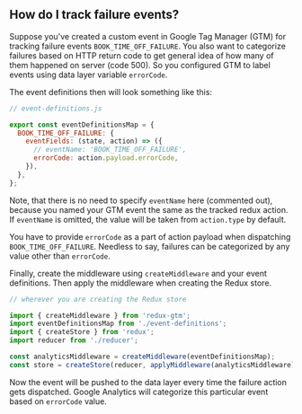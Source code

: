 ## How do I track failure events?

Suppose you've created a custom event in Google Tag Manager (GTM) for
tracking failure events `BOOK_TIME_OFF_FAILURE`. You also want to
categorize failures based on HTTP return code to get general idea of
how many of them happened on server (code 500).
So you configured GTM to label events using data layer variable `errorCode`.

The event definitions then will look something like this:

```js
// event-definitions.js

export const eventDefinitionsMap = {
  BOOK_TIME_OFF_FAILURE: {
    eventFields: (state, action) => ({
      // eventName: 'BOOK_TIME_OFF_FAILURE',
      errorCode: action.payload.errorCode,
    }),
  },
};

```

Note, that there is no need to specify `eventName` here (commented out),
because you named your GTM event the same as the tracked redux action.
If `eventName` is omitted, the value will be taken from `action.type` by default.

You have to provide `errorCode` as a part of action payload when
dispatching `BOOK_TIME_OFF_FAILURE`. Needless to say, failures can be
categorized by any value other than `errorCode`.

Finally, create the middleware using `createMiddleware` and your event
definitions. Then apply the middleware when creating the Redux store.

```js
// wherever you are creating the Redux store

import { createMiddleware } from 'redux-gtm';
import eventDefinitionsMap from './event-definitions';
import { createStore } from 'redux';
import reducer from './reducer';

const analyticsMiddleware = createMiddleware(eventDefinitionsMap);
const store = createStore(reducer, applyMiddleware(analyticsMiddleware));
```

Now the event will be pushed to the data layer every time the failure action
gets dispatched. Google Analytics will categorize this particular event based
on `errorCode` value.
